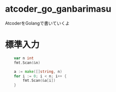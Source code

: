 # atcoder_go_ganbarimasu
AtcoderをGolangで書いていくよ

# 標準入力
```go
	var n int
	fmt.Scan(&n)
```


```go
	a := make([]string, n)
	for i := 0; i < n; i++ {
		fmt.Scan(&a[i])
	}
```